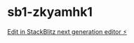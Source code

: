 # sb1-zkyamhk1

[Edit in StackBlitz next generation editor ⚡️](https://stackblitz.com/~/github.com/Iwork4U/sb1-zkyamhk1)